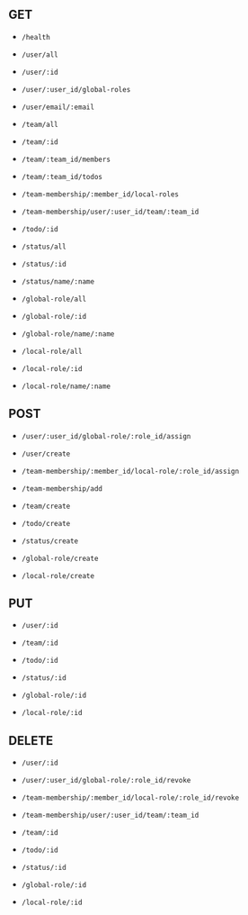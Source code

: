 ## GET
- `/health`

- `/user/all`
- `/user/:id`
- `/user/:user_id/global-roles`
- `/user/email/:email`

- `/team/all`
- `/team/:id`
- `/team/:team_id/members`
- `/team/:team_id/todos`

- `/team-membership/:member_id/local-roles`
- `/team-membership/user/:user_id/team/:team_id`

- `/todo/:id`

- `/status/all`
- `/status/:id`
- `/status/name/:name`
- `/global-role/all`
- `/global-role/:id`
- `/global-role/name/:name`
- `/local-role/all`
- `/local-role/:id`
- `/local-role/name/:name`

## POST
- `/user/:user_id/global-role/:role_id/assign`
- `/user/create`

- `/team-membership/:member_id/local-role/:role_id/assign`
- `/team-membership/add`
- `/team/create`

- `/todo/create`

- `/status/create`
- `/global-role/create`
- `/local-role/create`


## PUT
- `/user/:id`
- `/team/:id`
- `/todo/:id`

- `/status/:id`
- `/global-role/:id`
- `/local-role/:id`

## DELETE
- `/user/:id`
- `/user/:user_id/global-role/:role_id/revoke`
- `/team-membership/:member_id/local-role/:role_id/revoke`
- `/team-membership/user/:user_id/team/:team_id`
- `/team/:id`
- `/todo/:id`

- `/status/:id`
- `/global-role/:id`
- `/local-role/:id`